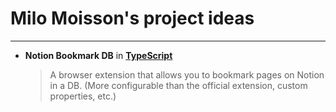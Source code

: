 # Milo Moisson's project ideas

---

-   **Notion Bookmark DB** in **[TypeScript](https://www.typescriptlang.org/)**

    > A browser extension that allows you to bookmark pages on Notion in a DB. (More configurable than the official extension, custom properties, etc.)
